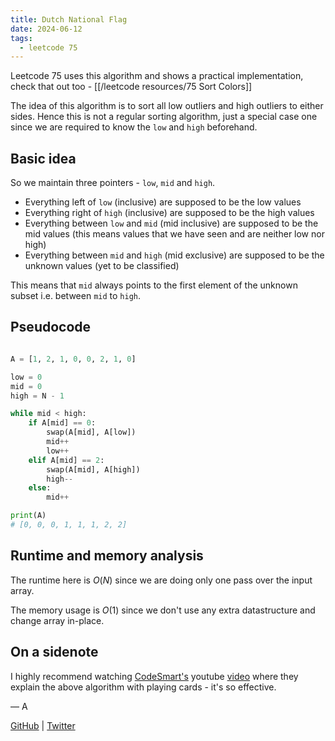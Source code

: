 ```yaml
---
title: Dutch National Flag
date: 2024-06-12
tags:
  - leetcode 75
---
```


Leetcode 75 uses this algorithm and shows a practical implementation, check that out too - [[/leetcode resources/75 Sort Colors]]

The idea of this algorithm is to sort all low outliers and high outliers to either sides. Hence this is not a regular sorting algorithm, just a special case one since we are required to know the `low` and `high` beforehand.

## Basic idea

So we maintain three pointers - `low`, `mid` and `high`.

- Everything left of `low` (inclusive) are supposed to be the low values
- Everything right of `high` (inclusive) are supposed to be the high values
- Everything between `low` and `mid` (mid inclusive) are supposed to be the mid values (this means values that we have seen and are neither low nor high)
- Everything between `mid` and `high` (mid exclusive) are supposed to be the unknown values (yet to be classified)

This means that `mid` always points to the first element of the unknown subset i.e. between `mid` to `high`.

## Pseudocode

```python

A = [1, 2, 1, 0, 0, 2, 1, 0]

low = 0
mid = 0
high = N - 1

while mid < high:
    if A[mid] == 0:
        swap(A[mid], A[low])
        mid++
        low++
    elif A[mid] == 2:
        swap(A[mid], A[high])
        high--
    else:
        mid++

print(A)
# [0, 0, 0, 1, 1, 1, 2, 2]

```

## Runtime and memory analysis

The runtime here is $O(N)$ since we are doing only one pass over the input array.

The memory usage is $O(1)$ since we don't use any extra datastructure and change array in-place.

## On a sidenote

I highly recommend watching [CodeSmart's](https://www.youtube.com/@codesmart760) youtube [video](https://www.youtube.com/watch?v=9pdkbqGwUhs) where they explain the above algorithm with playing cards - it's so effective.

— A

[GitHub](https://github.com/athkdev) | [Twitter](https://twitter.com/athkdev)
